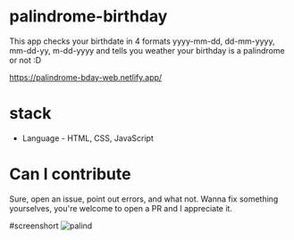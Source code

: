 # palindrome-birthday
This app checks your birthdate in 4 formats yyyy-mm-dd, dd-mm-yyyy, mm-dd-yy, m-dd-yyyy and tells you weather your birthday is a palindrome or not :D

https://palindrome-bday-web.netlify.app/

# stack

- Language - HTML, CSS, JavaScript

# Can I contribute

Sure, open an issue, point out errors, and what not. Wanna fix something yourselves, you're welcome to open a PR and I appreciate it.

#screenshort
![palind](https://user-images.githubusercontent.com/76784537/133488354-d6f8cd2e-c406-415b-ad7e-b14d661b005d.PNG)
